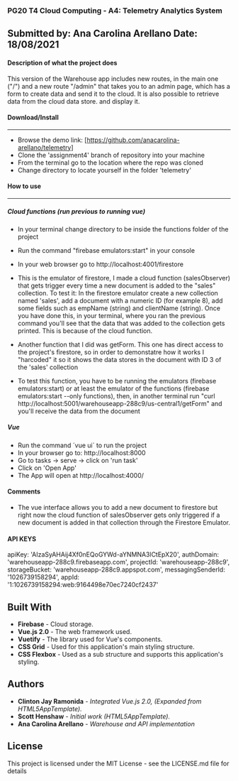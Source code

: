 ### **PG20 T4 Cloud Computing - A4: Telemetry Analytics System**
Submitted by: Ana Carolina Arellano
Date: 18/08/2021
----------
#### **Description of what the project does**
This version of the Warehouse app includes new routes, in the main one ("/") and a new route "/admin" 
that takes you to an admin page, which has a form to create data and send it to the cloud. It is also possible to 
retrieve data from the cloud data store. and display it.

#### **Download/Install**
---------
 - Browse the demo link: [https://github.com/anacarolina-arellano/telemetry]
 - Clone the 'assignment4' branch of repository into your machine
 - From the terminal go to the location where the repo was cloned
 - Change directory to locate yourself in the folder 'telemetry'


#### **How to use**
--------
##### Cloud functions (run previous to running vue)
- In your terminal change directory to be inside the functions folder of the project
- Run the command "firebase emulators:start" in your console
- In your web browser go to http://localhost:4001/firestore 
- This is the emulator of firestore, I made a cloud function (salesObserver) that gets trigger every time a new document is added to the "sales" collection. To test it: In the firestore emulator create a new collection named 'sales', add a document with a numeric ID (for example 8), add some fields such as empName (string) and clientName (string). Once you have done this, in your terminal, where you ran the previous command you'll see that the data that was added to the collection gets printed. This is because of the cloud function.

- Another function that I did was getForm. This one has direct access to the project's firestore, so in order to demonstatre how it works I "harcoded" it so it shows the data stores in the document with ID 3 of the 'sales' collection
- To test this function, you have to be running the emulators (firebase emulators:start) or at least the emulator of the functions (firebase emulators:start --only functions), then, in another terminal run "curl http://localhost:5001/warehouseapp-288c9/us-central1/getForm" and you'll receive the data from the document 

##### Vue
- Run the command ´vue ui´ to run the project
- In your browser go to: http://localhost:8000
- Go to tasks -> serve -> click on 'run task'
- Click on 'Open App'
- The App will open at http://localhost:4000/

#### **Comments**
- The vue interface allows you to add a new document to firestore but right now the cloud function of salesObserver gets only triggered if a new document is added in that collection through the Firestore Emulator.

#### **API KEYS**
apiKey: 'AIzaSyAHAij4Xf0nEQoGYWd-aYNMNA3lCtEpX20',
authDomain: 'warehouseapp-288c9.firebaseapp.com',
  projectId: 'warehouseapp-288c9',
  storageBucket: 'warehouseapp-288c9.appspot.com',
  messagingSenderId: '1026739158294',
  appId: '1:1026739158294:web:9164498e70ec7240cf2437'

## Built With
* **Firebase** -  Cloud storage.
* **Vue.js 2.0** - The web framework used.
* **Vuetify** - The library used for Vue's components.
* **CSS Grid** - Used for this application's main styling structure.
* **CSS Flexbox** - Used as a sub structure and supports this application's styling.

## Authors
* **Clinton Jay Ramonida** - *Integrated Vue.js 2.0, (Expanded from HTML5AppTemplate).*
* **Scott Henshaw** - *Initial work (HTML5AppTemplate).*
* **Ana Carolina Arellano** - *Warehouse and API implementation*

## License
This project is licensed under the MIT License - see the LICENSE.md file for details
